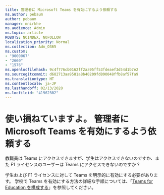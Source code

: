 ```yaml
---
title: 管理者に Microsoft Teams を有効にするよう依頼する
ms.author: pebaum
author: pebaum
manager: mnirkhe
ms.audience: Admin
ms.topic: article
ROBOTS: NOINDEX, NOFOLLOW
localization_priority: Normal
ms.collection: Adm_O365
ms.custom:
- "9000067"
- "2660"
- "1576"
ms.openlocfilehash: 9c4f776cb0162ff2aa95ff53fdeaef3d54d1b7e2
ms.sourcegitcommit: d682713aa9581a8b40209fd890048ffb8af57fa9
ms.translationtype: HT
ms.contentlocale: ja-JP
ms.lasthandoff: 02/13/2020
ms.locfileid: "41962302"
---
```

# <a name="youre-missing-out-ask-your-admin-to-enable-microsoft-teams"></a>使い損ねていますよ。 管理者に Microsoft Teams を有効にするよう依頼する

教職員は Teams にアクセスできますが、学生はアクセスできないのですか、また F1 ライセンスのユーザーは Teams にアクセスできないのですか ?

学生および F1 ライセンスに対して Teams を明示的に有効にする必要があります。 学校で Teams を有効にする方法の詳細な手順については、「[Teams for Education を構成する](https://docs.microsoft.com/microsoft-365/education/deploy/set-up-teams-for-education)」を参照してください。 